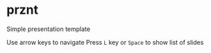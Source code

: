 prznt
=====

Simple presentation template

Use arrow keys to navigate
Press `L` key or `Space` to show list of slides
